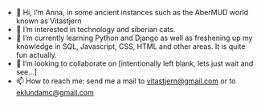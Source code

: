- 👋 Hi, I’m Anna, in some ancient instances such as the AberMUD world known as Vitastjern
- 👀 I’m interested in technology and siberian cats.
- 🌱 I’m currently learning Python and Django as well as freshening up my knowledge in SQL, Javascript, CSS, HTML and other areas. It is quite fun actually.
- 💞️ I’m looking to collaborate on [intentionally left blank, lets just wait and see...]
- 📫 How to reach me: send me a mail to vitastjern@gmail.com or to eklundamc@gmail.com

<!---
vitastjern/vitastjern is a ✨ special ✨ repository because its `README.md` (this file) appears on your GitHub profile.
You can click the Preview link to take a look at your changes.
--->
